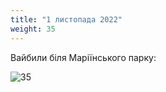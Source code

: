 ```yaml
---
title: "1 листопада 2022"
weight: 35
---
```

Вайбили біля Маріїнського парку:

![35](/images/2022-11-01.jpg)